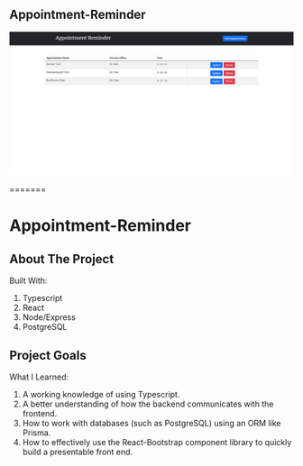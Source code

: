 ## Appointment-Reminder ##
![preview image](/images/previewpic.PNG)
<br/>

=======
# Appointment-Reminder #

## About The Project ##
   Built With:
      <ol>
        <li>Typescript</li>
        <li>React</li>
        <li>Node/Express</li>
        <li>PostgreSQL</li>
      </ol>      
     
## Project Goals ##
   What I Learned:
         <ol>
           <li>A working knowledge of using Typescript.</li>
           <li>A better understanding of how the backend communicates with the frontend.</li>
           <li>How to work with databases (such as PostgreSQL) using an ORM like Prisma.</li>
           <li>How to effectively use the React-Bootstrap component library to quickly build a presentable front end.</li>
         </ol>
   
   
   
         
         
         
      

